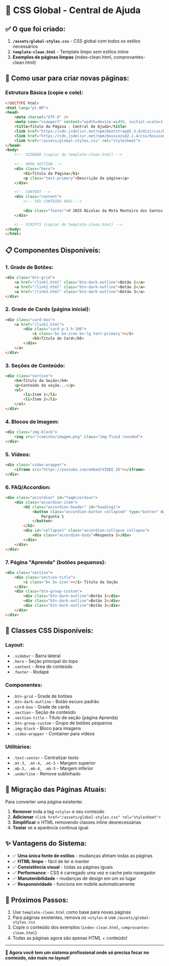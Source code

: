 # 🎨 CSS Global - Central de Ajuda

## ✅ **O que foi criado:**

1. **`/assets/global-styles.css`** - CSS global com todos os estilos necessários
2. **`template-clean.html`** - Template limpo sem estilos inline
3. **Exemplos de páginas limpas** (index-clean.html, comprovantes-clean.html)

## 🚀 **Como usar para criar novas páginas:**

### Estrutura Básica (copie e cole):
```html
<!DOCTYPE html>
<html lang="pt-BR">
<head>
    <meta charset="UTF-8" />
    <meta name="viewport" content="width=device-width, initial-scale=1.0" />
    <title>Título da Página - Central de Ajuda</title>
    <link href="https://cdn.jsdelivr.net/npm/bootstrap@5.3.0/dist/css/bootstrap.min.css" rel="stylesheet">
    <link href="https://cdn.jsdelivr.net/npm/boxicons@2.1.4/css/boxicons.min.css" rel="stylesheet">
    <link href="/assets/global-styles.css" rel="stylesheet">
</head>
<body>
    <!-- SIDEBAR (copiar do template-clean.html) -->
    
    <!-- HERO SECTION -->
    <div class="hero">
        <h1>Título da Página</h1>
        <p class="text-primary">Descrição da página</p>
    </div>

    <!-- CONTENT -->
    <div class="content">
        <!-- SEU CONTEÚDO AQUI -->
        
        <div class="footer">© 2025 Nícolas da Mota Monteiro dos Santos.</div>
    </div>

    <!-- SCRIPTS (copiar do template-clean.html) -->
</body>
</html>
```

## 📋 **Componentes Disponíveis:**

### 1. **Grade de Botões:**
```html
<div class="btn-grid">
    <a href="/link1.html" class="btn-dark-outline">Botão 1</a>
    <a href="/link2.html" class="btn-dark-outline">Botão 2</a>
    <a href="/link3.html" class="btn-dark-outline">Botão 3</a>
</div>
```

### 2. **Grade de Cards (página inicial):**
```html
<div class="card-box">
    <a href="/link1.html">
        <div class="card p-3 h-100">
            <i class='bx bx-icon bx-lg text-primary'></i>
            <h5>Título do Card</h5>
        </div>
    </a>
</div>
```

### 3. **Seções de Conteúdo:**
```html
<div class="section">
    <h4>Título da Seção</h4>
    <p>Conteúdo da seção...</p>
    <ol>
        <li>Item 1</li>
        <li>Item 2</li>
    </ol>
</div>
```

### 4. **Blocos de Imagem:**
```html
<div class="img-block">
    <img src="/caminho/imagem.png" class="img-fluid rounded">
</div>
```

### 5. **Vídeos:**
```html
<div class="video-wrapper">
    <iframe src="https://youtube.com/embed/VIDEO_ID"></iframe>
</div>
```

### 6. **FAQ/Accordion:**
```html
<div class="accordion" id="faqAccordion">
    <div class="accordion-item">
        <h2 class="accordion-header" id="heading1">
            <button class="accordion-button collapsed" type="button" data-bs-toggle="collapse" data-bs-target="#collapse1">
                Pergunta 1
            </button>
        </h2>
        <div id="collapse1" class="accordion-collapse collapse">
            <div class="accordion-body">Resposta 1</div>
        </div>
    </div>
</div>
```

### 7. **Página "Aprenda" (botões pequenos):**
```html
<div class="section">
    <div class="section-title">
        <i class='bx bx-icon'></i> Título da Seção
    </div>
    <div class="btn-group-custom">
        <div class="btn-dark-outline">Botão 1</div>
        <div class="btn-dark-outline">Botão 2</div>
        <div class="btn-dark-outline">Botão 3</div>
    </div>
</div>
```

## 🎨 **Classes CSS Disponíveis:**

### Layout:
- `.sidebar` - Barra lateral
- `.hero` - Seção principal do topo
- `.content` - Área de conteúdo
- `.footer` - Rodapé

### Componentes:
- `.btn-grid` - Grade de botões
- `.btn-dark-outline` - Botão escuro padrão
- `.card-box` - Grade de cards
- `.section` - Seção de conteúdo
- `.section-title` - Título de seção (página Aprenda)
- `.btn-group-custom` - Grupo de botões pequenos
- `.img-block` - Bloco para imagens
- `.video-wrapper` - Container para vídeos

### Utilitários:
- `.text-center` - Centralizar texto
- `.mt-3, .mt-4, .mt-5` - Margem superior
- `.mb-3, .mb-4, .mb-5` - Margem inferior
- `.underline` - Remove sublinhado

## 🔄 **Migração das Páginas Atuais:**

Para converter uma página existente:

1. **Remover** toda a tag `<style>` e seu conteúdo
2. **Adicionar** `<link href="/assets/global-styles.css" rel="stylesheet">`
3. **Simplificar** o HTML removendo classes inline desnecessárias
4. **Testar** se a aparência continua igual

## ✨ **Vantagens do Sistema:**

- ✅ **Uma única fonte de estilos** - mudanças afetam todas as páginas
- ✅ **HTML limpo** - fácil de ler e manter
- ✅ **Consistência visual** - todas as páginas iguais
- ✅ **Performance** - CSS é carregado uma vez e cache pelo navegador
- ✅ **Manutenibilidade** - mudanças de design em um só lugar
- ✅ **Responsividade** - funciona em mobile automaticamente

## 🎯 **Próximos Passos:**

1. Use `template-clean.html` como base para novas páginas
2. Para páginas existentes, remova os `<style>` e use `/assets/global-styles.css`
3. Copie o conteúdo dos exemplos (`index-clean.html`, `comprovantes-clean.html`)
4. Todas as páginas agora são apenas HTML + conteúdo!

---

**🚀 Agora você tem um sistema profissional onde só precisa focar no conteúdo, não mais no layout!**